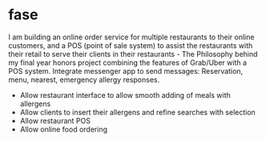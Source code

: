 # fase
I am building an online order service for multiple restaurants to their online customers, and a POS (point of sale system) to assist the restaurants with their retail to serve their clients in their restaurants - The Philosophy behind my final year honors project combining the features of Grab/Uber with a POS system.
Integrate messenger app to send messages: Reservation, menu, nearest, emergency allergy responses.
- Allow restaurant interface to allow smooth adding of meals with allergens
- Allow clients to insert their allergens and refine searches with selection 
- Allow restaurant POS
- Allow online food ordering

